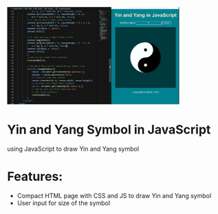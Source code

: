 <img src="Screenshot.jpg" width="400px">

# Yin and Yang Symbol in JavaScript
using JavaScript to draw Yin and Yang symbol

# Features:
* Compact HTML page with CSS and JS to draw Yin and Yang symbol
* User input for size of the symbol

